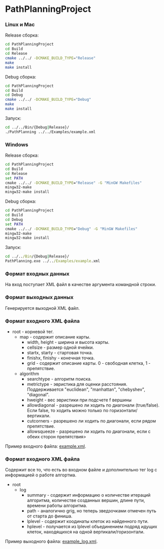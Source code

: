 # PathPlanningProject

### Linux и Mac
Release сборка:
```bash
cd PathPlanningProject
cd Build
cd Release
cmake ../../ -DCMAKE_BUILD_TYPE="Release"
make
make install
```

Debug сборка:
```bash
cd PathPlanningProject
cd Build
cd Debug
cmake ../../ -DCMAKE_BUILD_TYPE="Debug"
make
make install
```

Запуск:
```bash
cd ../../Bin/{Debug|Release}/
./PathPlanning ../../Examples/example.xml
```

### Windows
Release сборка:
```cmd
cd PathPlanningProject
cd Build
cd Release
set PATH
cmake ../../ -DCMAKE_BUILD_TYPE="Release" -G "MinGW Makefiles"
mingw32-make
mingw32-make install
```

Debug сборка:
```cmd
cd PathPlanningProject
cd Build
cd Debug
set PATH
cmake ../../ -DCMAKE_BUILD_TYPE="Debug" -G "MinGW Makefiles"
mingw32-make
mingw32-make install
```

Запуск:
```cmd
cd ../../Bin/{Debug|Release}/
PathPlanning.exe ../../Examples/example.xml
```

### Формат входных данных
На вход поступает XML файл в качестве аргумента командной строки. 

### Формат выходных данных
Генерируется выходной XML файл.

### Формат входного XML файла
* root - корневой тег.
    * map - содержит описание карты.
        * width, height - ширина и высота карты. 
        * cellsize - размер одной ячейки.
        * startx, starty - стартовая точка.
        * finishx, finishy - конечная точка.
        * grid - содержит описание карты. 0 - свободная клетка, 1 - препятствие.
    * algorithm
        * searchtype - алгоритм поиска.
        * metrictype -  эвристика для оценки расстояния. Поддерживается "euclidean", "manhattan", "chebyshev", "diagonal".
        * hweight - вес эвристики при подсчете f вершины
        * allowdiagonal - разрешено ли ходить по диагонали (true/false). Если false, то ходить можно только по горизонтали/вертикали.
        * cutcorners - разрешено ли ходить по диагонали, если рядом препятствие.
        * allowsqueeze - разрешено ли ходить по диагонали, если с обеих сторон препятствия>

Пример входного файла: [example.xml](Examples/example.xml).
    
 ### Формат входного XML файла
Содержит все то, что есть во входном файле и дополнительно тег log с информацией о работе алгортма.
* root
    * log
        * summary - содержит информацию о количестве итераций алгоритма, количестве созданных вершин, длине пути, времени работы алгоритма.
        * path - аналогично grig, но теперь зведзочками отмечен путь от старта до финиша.
        * lplevel - содержит коодинаты клеток из найденного пути.
        * hplevel - получается из lplevel объединением подряд идущих клеток, находящихся на одной вертикали/горизонтали.

Пример выходного файла: [example_log.xml](Examples/example_log.xml).
